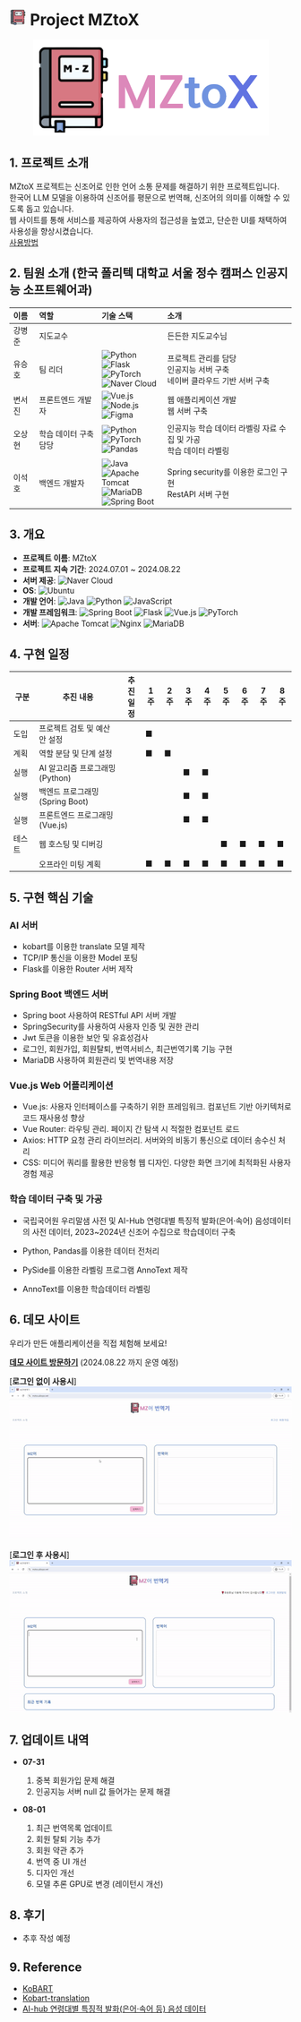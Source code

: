 # <img src="img/ico_clbg.png" width="30" height="30"> Project MZtoX 

<div style="text-align: center;">
    <a href="http://mztox.aikopo.net/">
        <img src="img/MZTOX.png" />
    </a>
</div>

## 1. 프로젝트 소개

MZtoX 프로젝트는 신조어로 인한 언어 소통 문제를 해결하기 위한 프로젝트입니다. <br>한국어 LLM 모델을 이용하여 신조어를 평문으로 번역해, 신조어의 의미를 이해할 수 있도록 돕고 있습니다. <br>웹 사이트를 통해 서비스를 제공하여 사용자의 접근성을 높였고, 단순한 UI를 채택하여 사용성을 향상시켰습니다.
<br>
[사용방법](#6-데모-사이트)
## 2. 팀원 소개 (한국 폴리텍 대학교 서울 정수 캠퍼스 인공지능 소프트웨어과)

| 이름     | 역할                  | 기술 스택                                                                                                                                       | 소개                                           | 
|:---------|:---------------------|:-----------------------------------------------------------------------------------------------------------------------------------------------|:----------------------------------------------|
| 강병준   | 지도교수             |                                                                                                                                                 | 든든한 지도교수님                           |
| 유승호   | 팀 리더              | ![Python](https://img.shields.io/badge/python-3776AB?style=flat-square&logo=python&logoColor=white) <br> ![Flask](https://img.shields.io/badge/flask-000000?style=flat-square&logo=flask&logoColor=white) <br> ![PyTorch](https://img.shields.io/badge/pytorch-EE4C2C?style=flat-square&logo=pytorch&logoColor=white) <br> ![Naver Cloud](https://img.shields.io/badge/Naver%20Cloud-00A859?style=flat-square&logo=naver&logoColor=white) | 프로젝트 관리를 담당 <br> 인공지능 서버 구축 <br> 네이버 클라우드 기반 서버 구축 |
| 변서진   | 프론트엔드 개발자    | ![Vue.js](https://img.shields.io/badge/vuejs-4FC08D?style=flat-square&logo=vue.js&logoColor=white) <br> ![Node.js](https://img.shields.io/badge/Node.js-8CC84B?style=flat-square&logo=node.js&logoColor=white) <br> ![Figma](https://img.shields.io/badge/Figma-F24E1E?style=flat-square&logo=figma&logoColor=white) | 웹 애플리케이션 개발 <br> 웹 서버 구축      |
| 오상현   | 학습 데이터 구축 담당 | ![Python](https://img.shields.io/badge/python-3776AB?style=flat-square&logo=python&logoColor=white) <br> ![PyTorch](https://img.shields.io/badge/pytorch-EE4C2C?style=flat-square&logo=pytorch&logoColor=white) <br> ![Pandas](https://img.shields.io/badge/Pandas-150458?style=flat-square&logo=pandas&logoColor=white) | 인공지능 학습 데이터 라벨링 자료 수집 및 가공 <br> 학습 데이터 라벨링   |
| 이석호   | 백엔드 개발자        | ![Java](https://img.shields.io/badge/Java-007396?style=flat-square&logo=Java&logoColor=white) <br> ![Apache Tomcat](https://img.shields.io/badge/Apache%20Tomcat-F8DB2D?style=flat-square&logo=apachetomcat&logoColor=black) <br> ![MariaDB](https://img.shields.io/badge/MariaDB-003545?style=flat-square&logo=mariadb&logoColor=white) <br> ![Spring Boot](https://img.shields.io/badge/spring_boot-6DB33F?style=flat-square&logo=spring-boot&logoColor=white) | Spring security를 이용한 로그인 구현 <br> RestAPI 서버 구현              |


## 3. 개요
- **프로젝트 이름**: MZtoX
- **프로젝트 지속 기간**: 2024.07.01 ~ 2024.08.22
- **서버 제공**: ![Naver Cloud](https://img.shields.io/badge/Naver%20Cloud-00A859?style=flat-square&logo=naver&logoColor=white)
- **OS**: ![Ubuntu](https://img.shields.io/badge/Ubuntu-E95420?style=flat-square&logo=ubuntu&logoColor=white)
- **개발 언어**: ![Java](https://img.shields.io/badge/Java-007396?style=flat-square&logo=Java&logoColor=white) ![Python](https://img.shields.io/badge/python-3776AB?style=flat-square&logo=python&logoColor=white) ![JavaScript](https://img.shields.io/badge/javascript-F7DF1E?style=flat-square&logo=javascript&logoColor=black)
- **개발 프레임워크**: ![Spring Boot](https://img.shields.io/badge/spring_boot-6DB33F?style=flat-square&logo=spring-boot&logoColor=white) ![Flask](https://img.shields.io/badge/flask-000000?style=flat-square&logo=flask&logoColor=white) ![Vue.js](https://img.shields.io/badge/vuejs-4FC08D?style=flat-square&logo=vue.js&logoColor=white) ![PyTorch](https://img.shields.io/badge/pytorch-EE4C2C?style=flat-square&logo=pytorch&logoColor=white)
- **서버**: ![Apache Tomcat](https://img.shields.io/badge/Apache%20Tomcat-F8DB2D?style=flat-square&logo=apachetomcat&logoColor=black) ![Nginx](https://img.shields.io/badge/Nginx-009639?style=flat-square&logo=nginx&logoColor=white) ![MariaDB](https://img.shields.io/badge/MariaDB-003545?style=flat-square&logo=mariadb&logoColor=white)

## 4. 구현 일정

| 구분   | 추진 내용                      | 추진 <br>일정                      | 1주 | 2주 | 3주 | 4주 | 5주 | 6주 | 7주 | 8주 |
|--------|-------------------------------|----------------------------------|-----|-----|-----|-----|-----|-----|-----|-----|
| 도입   | 프로젝트 검토 및 예산안 설정 |                                  | ■   |     |     |     |     |     |     |     |
| 계획   | 역할 분담 및 단계 설정       |                                  | ■   | ■   |     |     |     |     |     |     |
| 실행   | AI 알고리즘 프로그래밍 <br> (Python) |                              |     |     | ■   | ■   |     |     |     |     |
| 실행   | 백엔드 프로그래밍 <br> (Spring Boot) |                              |     |     | ■   | ■   |     |     |     |     |
| 실행   | 프론트엔드 프로그래밍 <br> (Vue.js) |                              |     |     | ■   | ■   |     |     |     |     |
| 테스트 | 웹 호스팅 및 디버깅         |                                  |     |     |     |     | ■   | ■   | ■   | ■   |
|        | 오프라인 미팅 계획           |                                  | ■   | ■   | ■   | ■   | ■   | ■   | ■   | ■   |

## 5. 구현 핵심 기술
### AI 서버
- kobart를 이용한 translate 모델 제작
- TCP/IP 통신을 이용한 Model 포팅
- Flask를 이용한 Router 서버 제작


### Spring Boot 백엔드 서버
-   Spring boot 사용하여 RESTful API 서버 개발
-   SpringSecurity를 사용하여 사용자 인증 및 권한 관리
-   Jwt 토큰을 이용한 보안 및 유효성검사
-   로그인, 회원가입, 회원탈퇴, 번역서비스, 최근번역기록 기능 구현  
-   MariaDB 사용하여 회원관리 및 번역내용 저장   

### Vue.js Web 어플리케이션
- Vue.js: 사용자 인터페이스를 구축하기 위한 프레임워크. 컴포넌트 기반 아키텍처로 코드 재사용성 향상
- Vue Router: 라우팅 관리. 페이지 간 탐색 시 적절한 컴포넌트 로드
- Axios: HTTP 요청 관리 라이브러리. 서버와의 비동기 통신으로 데이터 송수신 처리
- CSS: 미디어 쿼리를 활용한 반응형 웹 디자인. 다양한 화면 크기에 최적화된 사용자 경험 제공

### 학습 데이터 구축 및 가공

- 국립국어원 우리말샘 사전 및 AI-Hub 연령대별 특징적 발화(은어·속어) 음성데이터의 사전 데이터, 2023~2024년 신조어 수집으로 학습데이터 구축

- Python, Pandas를 이용한 데이터 전처리

- PySide를 이용한 라벨링 프로그램 AnnoText 제작

- AnnoText를 이용한 학습데이터 라벨링
## 6. 데모 사이트
우리가 만든 애플리케이션을 직접 체험해 보세요!

[**데모 사이트 방문하기**](http://mztox.aikopo.net/) (2024.08.22 까지 운영 예정)


[**로그인 없이 사용시**]
![데모 사이트](img/demo_unlogin.gif)

[**로그인 후 사용시**]
![데모 사이트](img/demo_login.gif)

## 7. 업데이트 내역
- **07-31** 
    1. 중복 회원가입 문제 해결
    2. 인공지능 서버 null 값 들어가는 문제 해결
 
- **08-01**
    1. 최근 번역목록 업데이트
    2. 회원 탈퇴 기능 추가
    3. 회원 약관 추가
    4. 번역 중 UI 개선
    5. 디자인 개선
    6. 모델 추론 GPU로 변경 (레이턴시 개선)

## 8. 후기
- 추후 작성 예정

## 9. Reference
- [KoBART](https://github.com/SKT-AI/KoBART)
- [Kobart-translation](https://github.com/seujung/KobART-translation)
- [AI-hub 연령대별 특징적 발화(은어·속어 등) 음성 데이터](https://aihub.or.kr/aihubdata/data/view.do?currMenu=115&topMenu=100&aihubDataSe=data&dataSetSn=71320)
